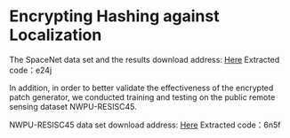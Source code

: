 # Encrypting Hashing against Localization


The SpaceNet data set and the results download address:   [Here](https://pan.baidu.com/s/1kMw8G4G7TDVca6yI1UvgeQ) Extracted code：e24j

In addition, in order to better validate the effectiveness of the encrypted patch generator, we conducted training and testing on the public remote sensing dataset NWPU-RESISC45.

NWPU-RESISC45 data set download address:   [Here](https://pan.baidu.com/s/1d2gIQmCmW74wC5_f3aAQLQ) Extracted code：6n5f
